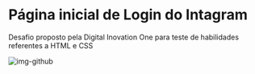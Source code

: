 # Página inicial de Login do Intagram
 Desafio proposto pela Digital Inovation One para teste de habilidades referentes a HTML e CSS
 
 ![img-github](https://user-images.githubusercontent.com/71797335/108140026-07a0f780-70a0-11eb-8af1-6493e0bf38db.png)
